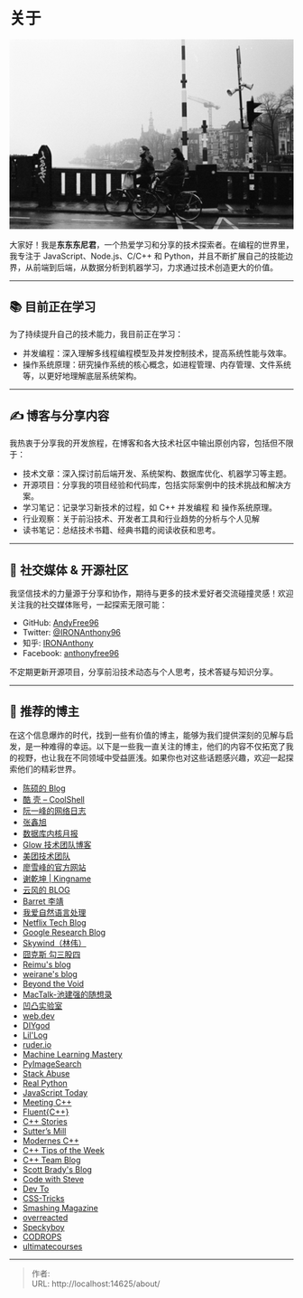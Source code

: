 # 关于


![](/page/jean-carlo-emer--chlDlxLkw8-unsplash.jpg)

大家好！我是**东东东尼君**，一个热爱学习和分享的技术探索者。在编程的世界里，我专注于 JavaScript、Node.js、C/C&#43;&#43; 和 Python，并且不断扩展自己的技能边界，从前端到后端，从数据分析到机器学习，力求通过技术创造更大的价值。

---

## 📚 目前正在学习

为了持续提升自己的技术能力，我目前正在学习：

- 并发编程：深入理解多线程编程模型及并发控制技术，提高系统性能与效率。
- 操作系统原理：研究操作系统的核心概念，如进程管理、内存管理、文件系统等，以更好地理解底层系统架构。

---

## ✍️ 博客与分享内容

我热衷于分享我的开发旅程，在博客和各大技术社区中输出原创内容，包括但不限于：

- 技术文章：深入探讨前后端开发、系统架构、数据库优化、机器学习等主题。
- 开源项目：分享我的项目经验和代码库，包括实际案例中的技术挑战和解决方案。
- 学习笔记：记录学习新技术的过程，如 C&#43;&#43; 并发编程 和 操作系统原理。
- 行业观察：关于前沿技术、开发者工具和行业趋势的分析与个人见解
- 读书笔记：总结技术书籍、经典书籍的阅读收获和思考。

---

## 📢 社交媒体 &amp; 开源社区

我坚信技术的力量源于分享和协作，期待与更多的技术爱好者交流碰撞灵感！欢迎关注我的社交媒体账号，一起探索无限可能：

- GitHub: [AndyFree96](https://github.com/AndyFree96)
- Twitter: [@IRONAnthony96](https://x.com/IRONAnthony96)
- 知乎: [IRONAnthony](https://www.zhihu.com/people/IRONAnthony)
- Facebook: [anthonyfree96](https://www.facebook.com/anthonyfree96)

不定期更新开源项目，分享前沿技术动态与个人思考，技术答疑与知识分享。

---

## 🚀 推荐的博主

在这个信息爆炸的时代，找到一些有价值的博主，能够为我们提供深刻的见解与启发，是一种难得的幸运。以下是一些我一直关注的博主，他们的内容不仅拓宽了我的视野，也让我在不同领域中受益匪浅。如果你也对这些话题感兴趣，欢迎一起探索他们的精彩世界。

- [陈硕的 Blog](https://www.cnblogs.com/Solstice)
- [酷 壳 – CoolShell](https://coolshell.cn/)
- [阮一峰的网络日志](https://www.ruanyifeng.com/blog/)
- [张鑫旭](https://www.zhangxinxu.com/)
- [数据库内核月报](http://mysql.taobao.org/monthly/)
- [Glow 技术团队博客](https://tech.glowing.com/cn/)
- [美团技术团队](https://tech.meituan.com/)
- [廖雪峰的官方网站](https://liaoxuefeng.com/)
- [谢乾坤 | Kingname](https://kingname.info/)
- [云风的 BLOG](https://blog.codingnow.com/)
- [Barret 李靖](https://www.barretlee.com/entry/)
- [我爱自然语言处理](https://www.52nlp.cn/)
- [Netflix Tech Blog](https://netflixtechblog.com/)
- [Google Research Blog](https://research.google/blog/)
- [Skywind（林伟）](https://skywind.me/blog/)
- [囧克斯 勾三股四](https://jiongks.name/)
- [Reimu&#39;s blog](https://blog.k8s.li/)
- [weirane&#39;s blog](https://blog.ruo-chen.wang/)
- [Beyond the Void](https://byvoid.com)
- [MacTalk-池建强的随想录](https://macshuo.com/)
- [凹凸实验室](https://aotu.io/)
- [web.dev](https://web.dev/blog/)
- [DIYgod](https://diygod.cc/)
- [Lil&#39;Log](https://lilianweng.github.io/)
- [ruder.io](https://www.ruder.io/)
- [Machine Learning Mastery](https://machinelearningmastery.com/blog/)
- [PyImageSearch](https://pyimagesearch.com/blog/)
- [Stack Abuse](https://stackabuse.com/)
- [Real Python](https://realpython.com/)
- [JavaScript Today](https://javascripttoday.com/)
- [Meeting C&#43;&#43;](https://www.meetingcpp.com/blog/blogroll/)
- [Fluent{C&#43;&#43;}](https://www.fluentcpp.com/)
- [C&#43;&#43; Stories](https://www.cppstories.com/)
- [Sutterʼs Mill](https://herbsutter.com/)
- [Modernes C&#43;&#43;](https://www.modernescpp.com/)
- [C&#43;&#43; Tips of the Week](https://abseil.io/tips/)
- [C&#43;&#43; Team Blog](https://devblogs.microsoft.com/cppblog/)
- [Scott Brady&#39;s Blog](https://www.scottbrady91.com/)
- [Code with Steve](https://www.stevejgordon.co.uk/)
- [Dev To](https://dev.to/)
- [CSS-Tricks](https://css-tricks.com/)
- [Smashing Magazine](https://www.smashingmagazine.com/)
- [overreacted](https://overreacted.io/)
- [Speckyboy](https://speckyboy.com/)
- [CODROPS](https://tympanus.net/codrops/)
- [ultimatecourses](https://ultimatecourses.com/blog/)


---

> 作者:   
> URL: http://localhost:14625/about/  

